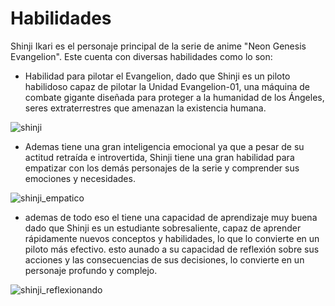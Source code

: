 # Habilidades

Shinji Ikari es el personaje principal de la serie de anime "Neon Genesis Evangelion". 
Este cuenta con diversas habilidades como lo son:
* Habilidad para pilotar el Evangelion, dado que Shinji es un piloto habilidoso capaz de pilotar la Unidad Evangelion-01, una máquina de combate gigante diseñada para proteger a la humanidad de los Ángeles, seres extraterrestres que amenazan la existencia humana.

![shinji](https://occ-0-2794-1380.1.nflxso.net/dnm/api/v6/9pS1daC2n6UGc3dUogvWIPMR_OU/AAAABSApf69V_WtoaiAaxrw1YY_9_6OaKv-hU8LcLSIbmGiXkqIfeKKt4653gLve0Nzav0xhipg4J6g8NQwKDZsHwzvDChDs7wQhyYsZeuNmeugvHAx1-ov4Obn3.jpg?r=1c3)


* Ademas  tiene una gran inteligencia emocional ya que a pesar de su actitud retraída e introvertida, Shinji tiene una gran habilidad para empatizar con los demás personajes de la serie y comprender sus emociones y necesidades.

![shinji_empatico](https://i0.wp.com/codigoespagueti.com/wp-content/uploads/2022/04/Por-que-Shinji-no-envejece-en-Evangelion-1.jpg?resize=1280%2C545&quality=80&ssl=1)


* ademas de todo eso el tiene una capacidad de aprendizaje muy buena dado que Shinji es un estudiante sobresaliente, capaz de aprender rápidamente nuevos conceptos y habilidades, lo que lo convierte en un piloto más efectivo. esto aunado a su capacidad de reflexión sobre sus acciones y las consecuencias de sus decisiones, lo convierte en un personaje profundo y complejo.

![shinji_reflexionando](https://pm1.narvii.com/7713/39f6c8788960aa3eb5864ea61c095205ac1c36d5r1-1080-598v2_hq.jpg) 
